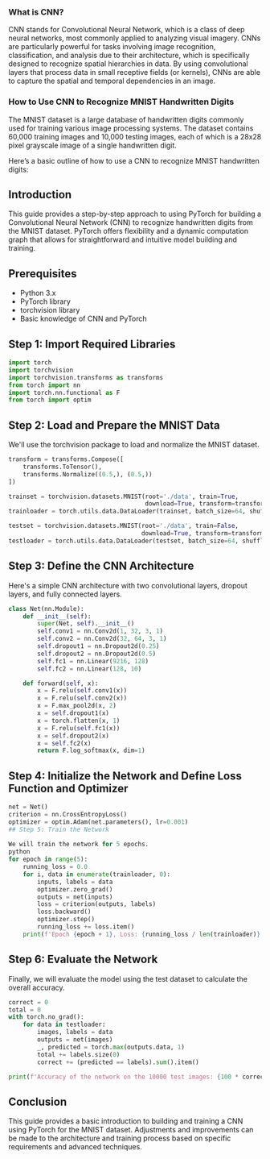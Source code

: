 ### What is CNN?

CNN stands for Convolutional Neural Network, which is a class of deep neural networks, most commonly applied to analyzing visual imagery. CNNs are particularly powerful for tasks involving image recognition, classification, and analysis due to their architecture, which is specifically designed to recognize spatial hierarchies in data. By using convolutional layers that process data in small receptive fields (or kernels), CNNs are able to capture the spatial and temporal dependencies in an image.

### How to Use CNN to Recognize MNIST Handwritten Digits

The MNIST dataset is a large database of handwritten digits commonly used for training various image processing systems. The dataset contains 60,000 training images and 10,000 testing images, each of which is a 28x28 pixel grayscale image of a single handwritten digit.

Here’s a basic outline of how to use a CNN to recognize MNIST handwritten digits:

## Introduction 
This guide provides a step-by-step approach to using PyTorch for building a Convolutional Neural Network (CNN) to recognize handwritten digits from the MNIST dataset. PyTorch offers flexibility and a dynamic computation graph that allows for straightforward and intuitive model building and training. 
 
## Prerequisites 
- Python 3.x 
- PyTorch library 
- torchvision library 
- Basic knowledge of CNN and PyTorch 
 
## Step 1: Import Required Libraries
```python
import torch
import torchvision
import torchvision.transforms as transforms
from torch import nn
import torch.nn.functional as F
from torch import optim
```
## Step 2: Load and Prepare the MNIST Data 
 
We'll use the torchvision package to load and normalize the MNIST dataset.
```python
transform = transforms.Compose([
    transforms.ToTensor(),
    transforms.Normalize((0.5,), (0.5,))
])

trainset = torchvision.datasets.MNIST(root='./data', train=True,
                                      download=True, transform=transform)
trainloader = torch.utils.data.DataLoader(trainset, batch_size=64, shuffle=True)

testset = torchvision.datasets.MNIST(root='./data', train=False,
                                     download=True, transform=transform)
testloader = torch.utils.data.DataLoader(testset, batch_size=64, shuffle=False)
```
## Step 3: Define the CNN Architecture 
 
Here's a simple CNN architecture with two convolutional layers, dropout layers, and fully connected layers.
```python
class Net(nn.Module):
    def __init__(self):
        super(Net, self).__init__()
        self.conv1 = nn.Conv2d(1, 32, 3, 1)
        self.conv2 = nn.Conv2d(32, 64, 3, 1)
        self.dropout1 = nn.Dropout2d(0.25)
        self.dropout2 = nn.Dropout2d(0.5)
        self.fc1 = nn.Linear(9216, 128)
        self.fc2 = nn.Linear(128, 10)

    def forward(self, x):
        x = F.relu(self.conv1(x))
        x = F.relu(self.conv2(x))
        x = F.max_pool2d(x, 2)
        x = self.dropout1(x)
        x = torch.flatten(x, 1)
        x = F.relu(self.fc1(x))
        x = self.dropout2(x)
        x = self.fc2(x)
        return F.log_softmax(x, dim=1)
```
## Step 4: Initialize the Network and Define Loss Function and Optimizer
```python
net = Net()
criterion = nn.CrossEntropyLoss()
optimizer = optim.Adam(net.parameters(), lr=0.001)
## Step 5: Train the Network 
 
We will train the network for 5 epochs.
python
for epoch in range(5):
    running_loss = 0.0
    for i, data in enumerate(trainloader, 0):
        inputs, labels = data
        optimizer.zero_grad()
        outputs = net(inputs)
        loss = criterion(outputs, labels)
        loss.backward()
        optimizer.step()
        running_loss += loss.item()
    print(f'Epoch {epoch + 1}, Loss: {running_loss / len(trainloader)}')
```
## Step 6: Evaluate the Network 
 
Finally, we will evaluate the model using the test dataset to calculate the overall accuracy.
```python
correct = 0
total = 0
with torch.no_grad():
    for data in testloader:
        images, labels = data
        outputs = net(images)
        _, predicted = torch.max(outputs.data, 1)
        total += labels.size(0)
        correct += (predicted == labels).sum().item()

print(f'Accuracy of the network on the 10000 test images: {100 * correct / total}%')
```
## Conclusion 
 
This guide provides a basic introduction to building and training a CNN using PyTorch for the MNIST dataset. Adjustments and improvements can be made to the architecture and training process based on specific requirements and advanced techniques. 